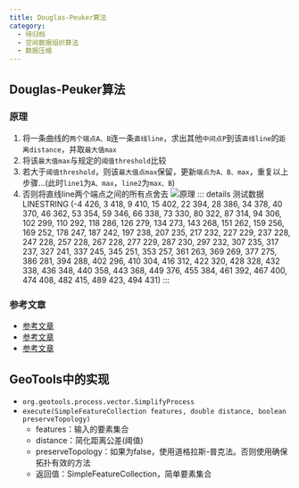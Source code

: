 ```yaml
---
title: Douglas-Peuker算法
category:
  - 待归档
  - 空间数据组织算法
  - 数据压缩
---
```

## Douglas-Peuker算法
### 原理
1. 将一条曲线的`两个端点A、B`连一条`直线line`，求出其他`中间点P`到该`直线line`的`距离distance`，并取`最大值max`
2. 将该`最大值max`与规定的`阈值threshold`比较
3. 若大于`阈值threshold`，则该`最大值点max`保留，更新`端点为A、B、max`，重复以上步骤...(此时`line1`为`A、max`，`line2`为`max、B`)
4. 否则将直线line两个端点之间的所有点舍去
![原理](https://blog-image-9943.oss-cn-beijing.aliyuncs.com/202309171414524.png)
::: details 测试数据
LINESTRING (-4 426, 3 418, 9 410, 15 402, 22 394, 28 386, 34 378, 40 370, 46 362, 53 354, 59 346, 66 338, 73 330, 80 322, 87 314, 94 306, 102 299, 110 292, 118 286, 126 279, 134 273, 143 268, 151 262, 159 256, 169 252, 178 247, 187 242, 197 238, 207 235, 217 232, 227 229, 237 228, 247 228, 257 228, 267 228, 277 229, 287 230, 297 232, 307 235, 317 237, 327 241, 337 245, 345 251, 353 257, 361 263, 369 269, 377 275, 386 281, 394 288, 402 296, 410 304, 416 312, 422 320, 428 328, 432 338, 436 348, 440 358, 443 368, 449 376, 455 384, 461 392, 467 400, 474 408, 482 415, 489 423, 494 431)
:::
### 参考文章
- [参考文章](https://malagis.com/gis-algorithm-douglas-peuker-algorithm-principle-illustration.html)
- [参考文章](https://my.oschina.net/boonya/blog/3038997)
- [参考文章](https://blog.csdn.net/n009ww/article/details/90669282)
## GeoTools中的实现
- `org.geotools.process.vector.SimplifyProcess`
- `execute(SimpleFeatureCollection features, double distance, boolean preserveTopology)`
  - features：输入的要素集合
  - distance：简化距离公差(阈值)
  - preserveTopology：如果为false，使用道格拉斯-普克法。否则使用确保拓扑有效的方法
  - 返回值：SimpleFeatureCollection，简单要素集合
